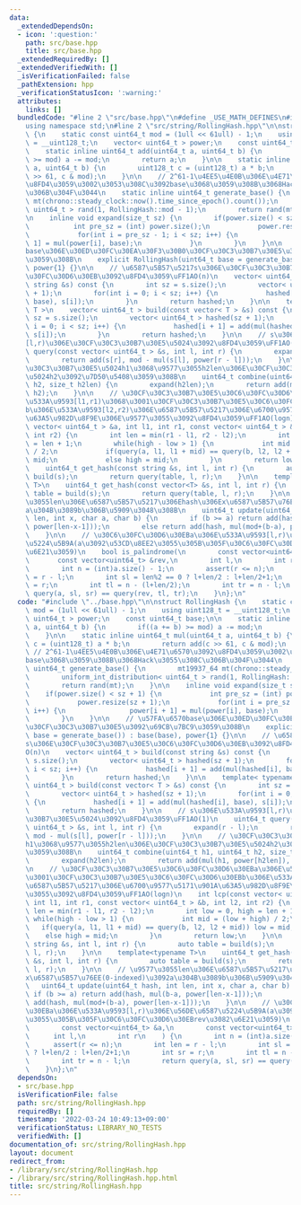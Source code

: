 ```yaml
---
data:
  _extendedDependsOn:
  - icon: ':question:'
    path: src/base.hpp
    title: src/base.hpp
  _extendedRequiredBy: []
  _extendedVerifiedWith: []
  _isVerificationFailed: false
  _pathExtension: hpp
  _verificationStatusIcon: ':warning:'
  attributes:
    links: []
  bundledCode: "#line 2 \"src/base.hpp\"\n#define _USE_MATH_DEFINES\n#include <bits/stdc++.h>\n\
    using namespace std;\n#line 2 \"src/string/RollingHash.hpp\"\n\nstruct RollingHash\
    \ {\n    static const uint64_t mod = (1ull << 61ull) - 1;\n    using uint128_t\
    \ = __uint128_t;\n    vector< uint64_t > power;\n    const uint64_t base;\n\n\
    \    static inline uint64_t add(uint64_t a, uint64_t b) {\n        if((a += b)\
    \ >= mod) a -= mod;\n        return a;\n    }\n\n    static inline uint64_t mul(uint64_t\
    \ a, uint64_t b) {\n        uint128_t c = (uint128_t) a * b;\n        return add(c\
    \ >> 61, c & mod);\n    }\n\n    // 2^61-1\u4EE5\u4E0B\u306E\u4E71\u6570\u3092\
    \u8FD4\u3059\u3002\u3053\u308C\u3092base\u3068\u3059\u308B\u3068Hack\u3055\u308C\
    \u306B\u304F\u3044\n    static inline uint64_t generate_base() {\n        mt19937_64\
    \ mt(chrono::steady_clock::now().time_since_epoch().count());\n        uniform_int_distribution<\
    \ uint64_t > rand(1, RollingHash::mod - 1);\n        return rand(mt);\n    }\n\
    \n    inline void expand(size_t sz) {\n        if(power.size() < sz + 1) {\n \
    \           int pre_sz = (int) power.size();\n            power.resize(sz + 1);\n\
    \            for(int i = pre_sz - 1; i < sz; i++) {\n                power[i +\
    \ 1] = mul(power[i], base);\n            }\n        }\n    }\n\n    // \u57FA\u6570\
    base\u306E\u30ED\u30FC\u30EA\u30F3\u30B0\u30CF\u30C3\u30B7\u30E5\u3092\u69CB\u7BC9\
    \u3059\u308B\n    explicit RollingHash(uint64_t base = generate_base()) : base(base),\
    \ power{1} {}\n\n    // \u6587\u5B57\u5217s\u306E\u30CF\u30C3\u30B7\u30E5\u30C6\
    \u30FC\u30D6\u30EB\u3092\u8FD4\u3059\uFF1AO(n)\n    vector< uint64_t > build(const\
    \ string &s) const {\n        int sz = s.size();\n        vector< uint64_t > hashed(sz\
    \ + 1);\n        for(int i = 0; i < sz; i++) {\n            hashed[i + 1] = add(mul(hashed[i],\
    \ base), s[i]);\n        }\n        return hashed;\n    }\n\n    template< typename\
    \ T >\n    vector< uint64_t > build(const vector< T > &s) const {\n        int\
    \ sz = s.size();\n        vector< uint64_t > hashed(sz + 1);\n        for(int\
    \ i = 0; i < sz; i++) {\n            hashed[i + 1] = add(mul(hashed[i], base),\
    \ s[i]);\n        }\n        return hashed;\n    }\n\n    // s\u306E\u533A\u9593\
    [l,r)\u306E\u30CF\u30C3\u30B7\u30E5\u5024\u3092\u8FD4\u3059\uFF1AO(1)\n    uint64_t\
    \ query(const vector< uint64_t > &s, int l, int r) {\n        expand(r - l);\n\
    \        return add(s[r], mod - mul(s[l], power[r - l]));\n    }\n\n    // \u30CF\
    \u30C3\u30B7\u30E5\u5024h1\u3068\u9577\u3055h2len\u306E\u30CF\u30C3\u30B7\u30E5\
    \u5024h2\u3092\u7D50\u5408\u3059\u308B\n    uint64_t combine(uint64_t h1, uint64_t\
    \ h2, size_t h2len) {\n        expand(h2len);\n        return add(mul(h1, power[h2len]),\
    \ h2);\n    }\n\n    // \u30CF\u30C3\u30B7\u30E5\u30C6\u30FC\u30D6\u30EBa\u306E\
    \u533A\u9593[l1,r1)\u3068\u3001\u30CF\u30C3\u30B7\u30E5\u30C6\u30FC\u30D6\u30EB\
    b\u306E\u533A\u9593[l2,r2)\u306E\u6587\u5B57\u5217\u306E\u6700\u9577\u5171\u901A\
    \u63A5\u982D\u8F9E\u306E\u9577\u3055\u3092\u8FD4\u3059\uFF1AO(logn)\n    int lcp(const\
    \ vector< uint64_t > &a, int l1, int r1, const vector< uint64_t > &b, int l2,\
    \ int r2) {\n        int len = min(r1 - l1, r2 - l2);\n        int low = 0, high\
    \ = len + 1;\n        while(high - low > 1) {\n            int mid = (low + high)\
    \ / 2;\n            if(query(a, l1, l1 + mid) == query(b, l2, l2 + mid)) low =\
    \ mid;\n            else high = mid;\n        }\n        return low;\n    }\n\n\
    \    uint64_t get_hash(const string &s, int l, int r) {\n        auto table =\
    \ build(s);\n        return query(table, l, r);\n    }\n\n    template<typename\
    \ T>\n    uint64_t get_hash(const vector<T> &s, int l, int r) {\n        auto\
    \ table = build(s);\n        return query(table, l, r);\n    }\n\n    // \u9577\
    \u3055len\u306E\u6587\u5B57\u5217\u306Ehash\u306Ex\u6587\u5B57\u76EE(0-indexed)\u3092\
    a\u304B\u3089b\u306B\u5909\u3048\u308B\n    uint64_t update(uint64_t hash, int\
    \ len, int x, char a, char b) {\n        if (b >= a) return add(hash, mul(b-a,\
    \ power[len-x-1]));\n        else return add(hash, mul(mod+(b-a), power[len-x-1]));\n\
    \    }\n\n    // \u30C6\u30FC\u30D6\u30EBa\u306E\u533A\u9593[l,r)\u306E\u56DE\u6587\
    \u5224\u5B9A(a\u3092\u53CD\u8EE2\u3055\u305B\u305F\u30C6\u30FC\u30D6\u30EBrev\u3082\
    \u6E21\u3059)\n    bool is_palindrome(\n        const vector<uint64_t> &a,\n \
    \       const vector<uint64_t> &rev,\n        int l,\n        int r\n    ) {\n\
    \        int n = (int)a.size() - 1;\n        assert(r <= n);\n        int len\
    \ = r - l;\n        int sl = len%2 == 0 ? l+len/2 : l+len/2+1;\n        int sr\
    \ = r;\n        int tl = n - (l+len/2);\n        int tr = n - l;\n        return\
    \ query(a, sl, sr) == query(rev, tl, tr);\n    }\n};\n"
  code: "#include \"../base.hpp\"\n\nstruct RollingHash {\n    static const uint64_t\
    \ mod = (1ull << 61ull) - 1;\n    using uint128_t = __uint128_t;\n    vector<\
    \ uint64_t > power;\n    const uint64_t base;\n\n    static inline uint64_t add(uint64_t\
    \ a, uint64_t b) {\n        if((a += b) >= mod) a -= mod;\n        return a;\n\
    \    }\n\n    static inline uint64_t mul(uint64_t a, uint64_t b) {\n        uint128_t\
    \ c = (uint128_t) a * b;\n        return add(c >> 61, c & mod);\n    }\n\n   \
    \ // 2^61-1\u4EE5\u4E0B\u306E\u4E71\u6570\u3092\u8FD4\u3059\u3002\u3053\u308C\u3092\
    base\u3068\u3059\u308B\u3068Hack\u3055\u308C\u306B\u304F\u3044\n    static inline\
    \ uint64_t generate_base() {\n        mt19937_64 mt(chrono::steady_clock::now().time_since_epoch().count());\n\
    \        uniform_int_distribution< uint64_t > rand(1, RollingHash::mod - 1);\n\
    \        return rand(mt);\n    }\n\n    inline void expand(size_t sz) {\n    \
    \    if(power.size() < sz + 1) {\n            int pre_sz = (int) power.size();\n\
    \            power.resize(sz + 1);\n            for(int i = pre_sz - 1; i < sz;\
    \ i++) {\n                power[i + 1] = mul(power[i], base);\n            }\n\
    \        }\n    }\n\n    // \u57FA\u6570base\u306E\u30ED\u30FC\u30EA\u30F3\u30B0\
    \u30CF\u30C3\u30B7\u30E5\u3092\u69CB\u7BC9\u3059\u308B\n    explicit RollingHash(uint64_t\
    \ base = generate_base()) : base(base), power{1} {}\n\n    // \u6587\u5B57\u5217\
    s\u306E\u30CF\u30C3\u30B7\u30E5\u30C6\u30FC\u30D6\u30EB\u3092\u8FD4\u3059\uFF1A\
    O(n)\n    vector< uint64_t > build(const string &s) const {\n        int sz =\
    \ s.size();\n        vector< uint64_t > hashed(sz + 1);\n        for(int i = 0;\
    \ i < sz; i++) {\n            hashed[i + 1] = add(mul(hashed[i], base), s[i]);\n\
    \        }\n        return hashed;\n    }\n\n    template< typename T >\n    vector<\
    \ uint64_t > build(const vector< T > &s) const {\n        int sz = s.size();\n\
    \        vector< uint64_t > hashed(sz + 1);\n        for(int i = 0; i < sz; i++)\
    \ {\n            hashed[i + 1] = add(mul(hashed[i], base), s[i]);\n        }\n\
    \        return hashed;\n    }\n\n    // s\u306E\u533A\u9593[l,r)\u306E\u30CF\u30C3\
    \u30B7\u30E5\u5024\u3092\u8FD4\u3059\uFF1AO(1)\n    uint64_t query(const vector<\
    \ uint64_t > &s, int l, int r) {\n        expand(r - l);\n        return add(s[r],\
    \ mod - mul(s[l], power[r - l]));\n    }\n\n    // \u30CF\u30C3\u30B7\u30E5\u5024\
    h1\u3068\u9577\u3055h2len\u306E\u30CF\u30C3\u30B7\u30E5\u5024h2\u3092\u7D50\u5408\
    \u3059\u308B\n    uint64_t combine(uint64_t h1, uint64_t h2, size_t h2len) {\n\
    \        expand(h2len);\n        return add(mul(h1, power[h2len]), h2);\n    }\n\
    \n    // \u30CF\u30C3\u30B7\u30E5\u30C6\u30FC\u30D6\u30EBa\u306E\u533A\u9593[l1,r1)\u3068\
    \u3001\u30CF\u30C3\u30B7\u30E5\u30C6\u30FC\u30D6\u30EBb\u306E\u533A\u9593[l2,r2)\u306E\
    \u6587\u5B57\u5217\u306E\u6700\u9577\u5171\u901A\u63A5\u982D\u8F9E\u306E\u9577\
    \u3055\u3092\u8FD4\u3059\uFF1AO(logn)\n    int lcp(const vector< uint64_t > &a,\
    \ int l1, int r1, const vector< uint64_t > &b, int l2, int r2) {\n        int\
    \ len = min(r1 - l1, r2 - l2);\n        int low = 0, high = len + 1;\n       \
    \ while(high - low > 1) {\n            int mid = (low + high) / 2;\n         \
    \   if(query(a, l1, l1 + mid) == query(b, l2, l2 + mid)) low = mid;\n        \
    \    else high = mid;\n        }\n        return low;\n    }\n\n    uint64_t get_hash(const\
    \ string &s, int l, int r) {\n        auto table = build(s);\n        return query(table,\
    \ l, r);\n    }\n\n    template<typename T>\n    uint64_t get_hash(const vector<T>\
    \ &s, int l, int r) {\n        auto table = build(s);\n        return query(table,\
    \ l, r);\n    }\n\n    // \u9577\u3055len\u306E\u6587\u5B57\u5217\u306Ehash\u306E\
    x\u6587\u5B57\u76EE(0-indexed)\u3092a\u304B\u3089b\u306B\u5909\u3048\u308B\n \
    \   uint64_t update(uint64_t hash, int len, int x, char a, char b) {\n       \
    \ if (b >= a) return add(hash, mul(b-a, power[len-x-1]));\n        else return\
    \ add(hash, mul(mod+(b-a), power[len-x-1]));\n    }\n\n    // \u30C6\u30FC\u30D6\
    \u30EBa\u306E\u533A\u9593[l,r)\u306E\u56DE\u6587\u5224\u5B9A(a\u3092\u53CD\u8EE2\
    \u3055\u305B\u305F\u30C6\u30FC\u30D6\u30EBrev\u3082\u6E21\u3059)\n    bool is_palindrome(\n\
    \        const vector<uint64_t> &a,\n        const vector<uint64_t> &rev,\n  \
    \      int l,\n        int r\n    ) {\n        int n = (int)a.size() - 1;\n  \
    \      assert(r <= n);\n        int len = r - l;\n        int sl = len%2 == 0\
    \ ? l+len/2 : l+len/2+1;\n        int sr = r;\n        int tl = n - (l+len/2);\n\
    \        int tr = n - l;\n        return query(a, sl, sr) == query(rev, tl, tr);\n\
    \    }\n};\n"
  dependsOn:
  - src/base.hpp
  isVerificationFile: false
  path: src/string/RollingHash.hpp
  requiredBy: []
  timestamp: '2022-03-24 10:49:13+09:00'
  verificationStatus: LIBRARY_NO_TESTS
  verifiedWith: []
documentation_of: src/string/RollingHash.hpp
layout: document
redirect_from:
- /library/src/string/RollingHash.hpp
- /library/src/string/RollingHash.hpp.html
title: src/string/RollingHash.hpp
---
```

